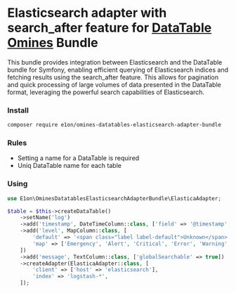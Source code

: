 Elasticsearch adapter with search_after feature for [DataTable Omines](https://github.com/omines/datatables-bundle) Bundle
=

This bundle provides integration between Elasticsearch and the DataTable bundle for Symfony, enabling efficient querying of Elasticsearch indices and fetching results using the search_after feature. This allows for pagination and quick processing of large volumes of data presented in the DataTable format, leveraging the powerful search capabilities of Elasticsearch. 

### Install
```bash
composer require e1on/omines-datatables-elasticsearch-adapter-bundle
```

### Rules
- Setting a name for a DataTable is required 
- Uniq DataTable name for each table

### Using

```php
use E1on\OminesDatatablesElasticsearchAdapterBundle\ElasticaAdapter;

$table = $this->createDataTable()
    ->setName('log')
    ->add('timestamp', DateTimeColumn::class, ['field' => '@timestamp', 'format' => 'Y-m-d H:i:s', 'orderable' => true])
    ->add('level', MapColumn::class, [
        'default' => '<span class="label label-default">Unknown</span>',
        'map' => ['Emergency', 'Alert', 'Critical', 'Error', 'Warning', 'Notice', 'Info', 'Debug'],
    ])
    ->add('message', TextColumn::class, ['globalSearchable' => true])
    ->createAdapter(ElasticaAdapter::class, [
        'client' => ['host' => 'elasticsearch'],
        'index' => 'logstash-*',
    ]);
```